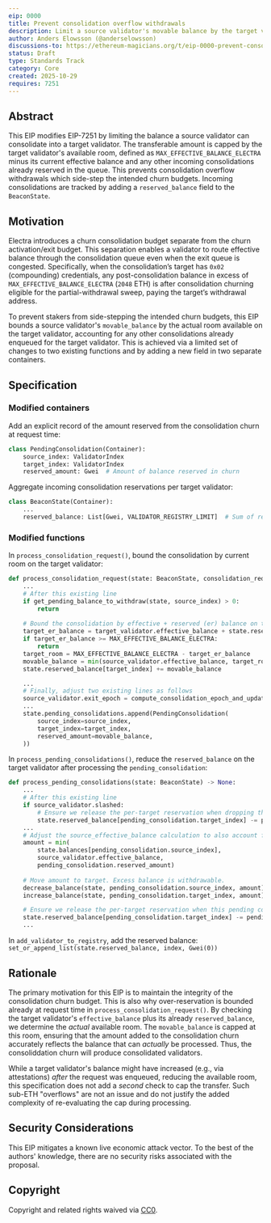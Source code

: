 ```yaml
---
eip: 0000
title: Prevent consolidation overflow withdrawals
description: Limit a source validator's movable balance by the target validator's available room, accounting for already-reserved incoming consolidations
author: Anders Elowsson (@anderselowsson)
discussions-to: https://ethereum-magicians.org/t/eip-0000-prevent-consolidation-overflow-withdrawals/26016
status: Draft
type: Standards Track
category: Core
created: 2025-10-29
requires: 7251
---
```


## Abstract

This EIP modifies EIP-7251 by limiting the balance a source validator can consolidate into a target validator. The transferable amount is capped by the target validator's available room, defined as `MAX_EFFECTIVE_BALANCE_ELECTRA` minus its current effective balance and any other incoming consolidations already reserved in the queue. This prevents consolidation overflow withdrawals which side-step the intended churn budgets. Incoming consolidations are tracked by adding a `reserved_balance` field to the `BeaconState`. 

## Motivation

Electra introduces a churn consolidation budget separate from the churn activation/exit budget. This separation enables a validator to route effective balance through the consolidation queue even when the exit queue is congested. Specifically, when the consolidation’s target has `0x02` (compounding) credentials, any post-consolidation balance in excess of `MAX_EFFECTIVE_BALANCE_ELECTRA`  (`2048` ETH) is after consolidation churning eligible for the partial-withdrawal sweep, paying the target’s withdrawal address.

To prevent stakers from side-stepping the intended churn budgets, this EIP bounds a source validator's `movable_balance` by the actual room available on the target validator, accounting for any other consolidations already enqueued for the target validator. This is achieved via a limited set of changes to two existing functions and by adding a new field in two separate containers.

## Specification

### Modified containers

Add an explicit record of the amount reserved from the consolidation churn at request time:

```python
class PendingConsolidation(Container):
    source_index: ValidatorIndex
    target_index: ValidatorIndex
    reserved_amount: Gwei  # Amount of balance reserved in churn
```

Aggregate incoming consolidation reservations per target validator:

```python
class BeaconState(Container):
    ...
    reserved_balance: List[Gwei, VALIDATOR_REGISTRY_LIMIT]  # Sum of reserved_amounts
```

### Modified functions

In `process_consolidation_request()`, bound the consolidation by current room on the target validator:

```python
def process_consolidation_request(state: BeaconState, consolidation_request: ConsolidationRequest) -> None:
    ...
    # After this existing line
    if get_pending_balance_to_withdraw(state, source_index) > 0:
        return
    
    # Bound the consolidation by effective + reserved (er) balance on the target validator.
    target_er_balance = target_validator.effective_balance + state.reserved_balance[target_index]
    if target_er_balance >= MAX_EFFECTIVE_BALANCE_ELECTRA:
        return
    target_room = MAX_EFFECTIVE_BALANCE_ELECTRA - target_er_balance
    movable_balance = min(source_validator.effective_balance, target_room)
    state.reserved_balance[target_index] += movable_balance

    ...
    # Finally, adjust two existing lines as follows
    source_validator.exit_epoch = compute_consolidation_epoch_and_update_churn(state, movable_balance)
    ...
    state.pending_consolidations.append(PendingConsolidation(
        source_index=source_index,
        target_index=target_index,
        reserved_amount=movable_balance,
    ))
```

In `process_pending_consolidations()`, reduce the `reserved_balance` on the target validator after processing the `pending_consolidation`:

```python
def process_pending_consolidations(state: BeaconState) -> None:
    ...
    # After this existing line
    if source_validator.slashed:
        # Ensure we release the per-target reservation when dropping this pending consolidation
        state.reserved_balance[pending_consolidation.target_index] -= pending_consolidation.reserved_amount
    ...
    # Adjust the source_effective_balance calculation to also account for 
    amount = min(
        state.balances[pending_consolidation.source_index],
        source_validator.effective_balance,
        pending_consolidation.reserved_amount)
    
    # Move amount to target. Excess balance is withdrawable.
    decrease_balance(state, pending_consolidation.source_index, amount)
    increase_balance(state, pending_consolidation.target_index, amount)

    # Ensure we release the per-target reservation when this pending consolidation is executed
    state.reserved_balance[pending_consolidation.target_index] -= pending_consolidation.reserved_amount
    ...
```

In `add_validator_to_registry`, add the reserved balance: `set_or_append_list(state.reserved_balance, index, Gwei(0))`

## Rationale

The primary motivation for this EIP is to maintain the integrity of the consolidation churn budget. This is also why over-reservation is bounded already at request time in `process_consolidation_request()`. By checking the target validator's `effective_balance` plus its already `reserved_balance`, we determine the *actual* available room. The `movable_balance` is capped at this room, ensuring that the amount added to the consolidation churn accurately reflects the balance that can *actually* be processed. Thus, the consoliddation churn will produce consolidated validators.

While a target validator's balance might have increased (e.g., via attestations) *after* the request was enqueued, reducing the available room, this specification does not add a *second* check to cap the transfer. Such sub-ETH "overflows" are not an issue and do not justify the added complexity of re-evaluating the cap during processing.

## Security Considerations

This EIP mitigates a known live economic attack vector. To the best of the authors' knowledge, there are no security risks associated with the proposal.

## Copyright

Copyright and related rights waived via [CC0](../LICENSE.md).
